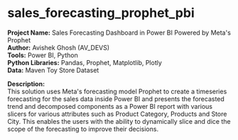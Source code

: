 # sales_forecasting_prophet_pbi

**Project Name:** Sales Forecasting Dashboard in Power BI Powered by Meta's Prophet<br>
**Author:** Avishek Ghosh (AV_DEVS)<br>
**Tools:** Power BI, Python<br>
**Python Libraries:** Pandas, Prophet, Matplotlib, Plotly<br>
**Data:** Maven Toy Store Dataset<br>

**Description:**<br>
This solution uses Meta's forecasting model Prophet to create a timeseries forecasting for the sales data inside Power BI and presents the forecasted trend and decomposed components as a Power BI report with various slicers for various attributes such as Product Category, Products and Store City. This enables the users with the ability to dynamically slice and dice the scope of the forecasting to improve their decisions.
